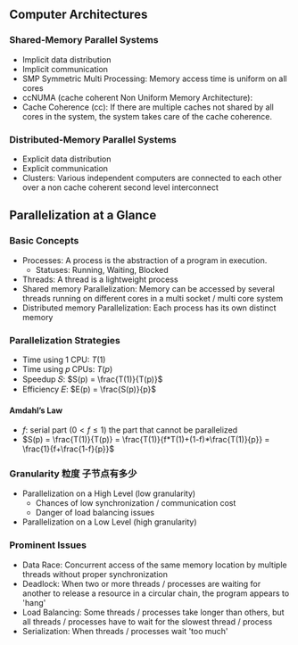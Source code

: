 
## Computer Architectures
### Shared-Memory Parallel Systems
+ Implicit data distribution
+ Implicit communication
+ SMP Symmetric Multi Processing: Memory access time is uniform on all cores  
+ ccNUMA (cache coherent Non Uniform Memory Architecture): 
+ Cache Coherence (cc): If there are multiple caches not shared by all cores in the system, the system takes care of the cache coherence.

### Distributed-Memory Parallel Systems
+ Explicit data distribution
+ Explicit communication
+ Clusters: Various independent computers are connected to each other over a non cache coherent second level interconnect

## Parallelization at a Glance
### Basic Concepts
+ Processes: A process is the abstraction of a program in execution.
  + Statuses: Running, Waiting, Blocked
+ Threads: A thread is a lightweight process
+ Shared memory Parallelization: Memory can be accessed by several threads running on different cores in a multi socket / multi core system
+ Distributed memory Parallelization: Each process has its own distinct memory

### Parallelization Strategies
+ Time using 1 CPU: $T(1)$
+ Time using 𝑝 CPUs: $T(p)$
+ Speedup 𝑆: $S(p) = \frac{T(1)}{T(p)}$
+ Efficiency 𝐸: $E(p) = \frac{S(p)}{p}$

#### Amdahl’s Law
+ $f$: serial part $(0 < f \leq 1)$ the part that cannot be parallelized
+ $S(p) = \frac{T(1)}{T(p)} = \frac{T(1)}{f*T(1)+(1-f)*\frac{T(1)}{p}} = \frac{1}{f+\frac{1-f}{p}}$

### Granularity 粒度 子节点有多少
+ Parallelization on a High Level (low granularity)
  + Chances of low synchronization / communication cost
  + Danger of load balancing issues
+ Parallelization on a Low Level (high granularity)

### Prominent Issues
+ Data Race: Concurrent access of the same memory location by multiple threads without proper synchronization
+ Deadlock: When two or more threads / processes are waiting for another to release a resource in a circular chain, the program appears to 'hang'
+ Load Balancing: Some threads / processes take longer than others, but all threads / processes have to wait for the slowest thread / process
+ Serialization: When threads / processes wait 'too much'